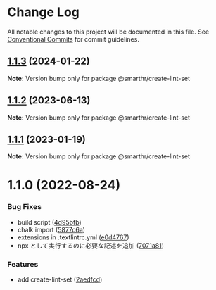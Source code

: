 # Change Log

All notable changes to this project will be documented in this file.
See [Conventional Commits](https://conventionalcommits.org) for commit guidelines.

## [1.1.3](https://github.com/kufu/tamatebako/compare/@smarthr/create-lint-set@1.1.2...@smarthr/create-lint-set@1.1.3) (2024-01-22)

**Note:** Version bump only for package @smarthr/create-lint-set

## [1.1.2](https://github.com/kufu/tamatebako/compare/@smarthr/create-lint-set@1.1.1...@smarthr/create-lint-set@1.1.2) (2023-06-13)

**Note:** Version bump only for package @smarthr/create-lint-set

## [1.1.1](https://github.com/kufu/tamatebako/compare/@smarthr/create-lint-set@1.1.0...@smarthr/create-lint-set@1.1.1) (2023-01-19)

**Note:** Version bump only for package @smarthr/create-lint-set

# 1.1.0 (2022-08-24)

### Bug Fixes

- build script ([4d95bfb](https://github.com/kufu/tamatebako/commit/4d95bfba504a3bf4333646bcc30052160761db7f))
- chalk import ([5877c6a](https://github.com/kufu/tamatebako/commit/5877c6ab181ac4562e8665769a0525beacd0ce3f))
- extensions in .textlintrc.yml ([e0d4767](https://github.com/kufu/tamatebako/commit/e0d4767427924d3d2307a9fc602e98cda1582db5))
- npx として実行するのに必要な記述を追加 ([7071a81](https://github.com/kufu/tamatebako/commit/7071a81cbc98e13a995e74943a6910117a3c2dc2))

### Features

- add create-lint-set ([2aedfcd](https://github.com/kufu/tamatebako/commit/2aedfcd8fd118974e5b93034b6fe9ee7c39f2268))
